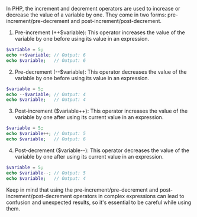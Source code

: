 In PHP, the increment and decrement operators are used to increase or decrease the value of a variable by one. They come in two forms: pre-increment/pre-decrement and post-increment/post-decrement.

1. Pre-increment (++$variable): This operator increases the value of the variable by one before using its value in an expression.

```php
$variable = 5;
echo ++$variable; // Output: 6
echo $variable;   // Output: 6
```

2. Pre-decrement (--$variable): This operator decreases the value of the variable by one before using its value in an expression.

```php
$variable = 5;
echo --$variable; // Output: 4
echo $variable;   // Output: 4
```

3. Post-increment ($variable++): This operator increases the value of the variable by one after using its current value in an expression.

```php
$variable = 5;
echo $variable++; // Output: 5
echo $variable;   // Output: 6
```

4. Post-decrement ($variable--): This operator decreases the value of the variable by one after using its current value in an expression.

```php
$variable = 5;
echo $variable--; // Output: 5
echo $variable;   // Output: 4
```

Keep in mind that using the pre-increment/pre-decrement and post-increment/post-decrement operators in complex expressions can lead to confusion and unexpected results, so it's essential to be careful while using them.
